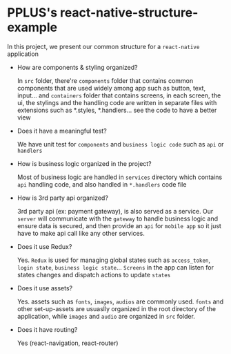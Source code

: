 # PPLUS's react-native-structure-example

In this project, we present our common structure for a `react-native` application

- How are components & styling organized?
  
  In `src` folder, there're `components` folder that contains common components that are used widely among app such as button, text, input... 
  and `containers` folder that contains screens, in each screen, the ui, the stylings 
  and the handling code are written in separate files with extensions such as *.styles, *.handlers... see the code to have a better view
  
- Does it have a meaningful test?
  
  We have unit test for `components` and `business logic code` such as `api` or `handlers`
  
- How is business logic organized in the project?
  
  Most of business logic are handled in `services` directory which contains `api` handling code, and also handled in `*.handlers` code file
  
- How is 3rd party api organized?
  
  3rd party api (ex: payment gateway), is also served as a service.
  Our `server` will communicate with the `gateway` to handle business logic and ensure data is secured, and then provide an `api` for `mobile app` so it 
  just have to make api call like any other services.
  
- Does it use Redux?
  
  Yes. `Redux` is used for managing global states such as `access_token`, `login state`, `business logic state`... `Screens` in the app can listen for states changes and dispatch actions to update `states`
  
- Does it use assets?
  
  Yes. assets such as `fonts`, `images`, `audios` are commonly used. `fonts` and other set-up-assets are usuaslly organized in the root directory of the application, while `images` and `audio` are organized in `src` folder.
  
- Does it have routing?
  
  Yes (react-navigation, react-router)
  
